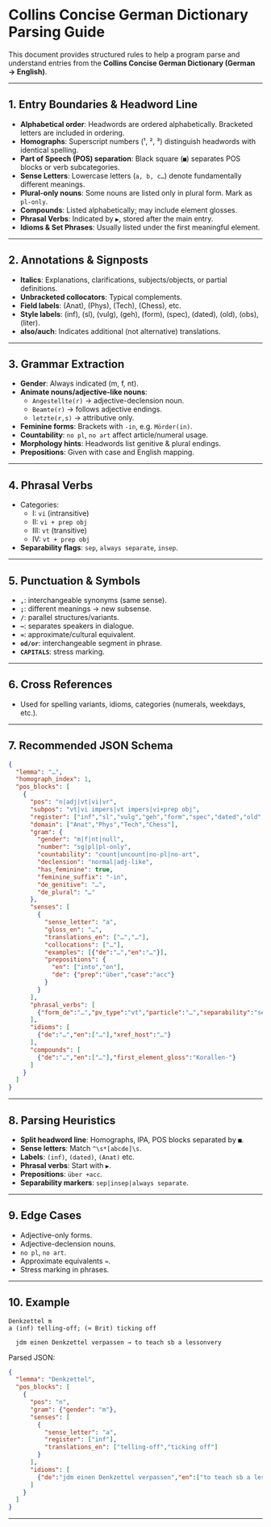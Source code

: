 # Collins Concise German Dictionary Parsing Guide

This document provides structured rules to help a program parse and understand entries from the **Collins Concise German Dictionary (German → English)**.

---

## 1. Entry Boundaries & Headword Line
- **Alphabetical order**: Headwords are ordered alphabetically. Bracketed letters are included in ordering.
- **Homographs**: Superscript numbers (¹, ², ³) distinguish headwords with identical spelling.
- **Part of Speech (POS) separation**: Black square (`■`) separates POS blocks or verb subcategories.
- **Sense Letters**: Lowercase letters (`a, b, c…`) denote fundamentally different meanings.
- **Plural-only nouns**: Some nouns are listed only in plural form. Mark as `pl-only`.
- **Compounds**: Listed alphabetically; may include element glosses.
- **Phrasal Verbs**: Indicated by `▶`, stored after the main entry.
- **Idioms & Set Phrases**: Usually listed under the first meaningful element.

---

## 2. Annotations & Signposts
- **Italics**: Explanations, clarifications, subjects/objects, or partial definitions.
- **Unbracketed collocators**: Typical complements.
- **Field labels**: (Anat), (Phys), (Tech), (Chess), etc.
- **Style labels**: (inf), (sl), (vulg), (geh), (form), (spec), (dated), (old), (obs), (liter).
- **also/auch**: Indicates additional (not alternative) translations.

---

## 3. Grammar Extraction
- **Gender**: Always indicated (m, f, nt).
- **Animate nouns/adjective-like nouns**:
  - `Angestellte(r)` → adjective-declension noun.
  - `Beamte(r)` → follows adjective endings.
  - `letzte(r,s)` → attributive only.
- **Feminine forms**: Brackets with `-in`, e.g. `Mörder(in)`.
- **Countability**: `no pl`, `no art` affect article/numeral usage.
- **Morphology hints**: Headwords list genitive & plural endings.
- **Prepositions**: Given with case and English mapping.

---

## 4. Phrasal Verbs
- Categories:
  - I: `vi` (intransitive)
  - II: `vi + prep obj`
  - III: `vt` (transitive)
  - IV: `vt + prep obj`
- **Separability flags**: `sep`, `always separate`, `insep`.

---

## 5. Punctuation & Symbols
- **`,`**: interchangeable synonyms (same sense).
- **`;`**: different meanings → new subsense.
- **`/`**: parallel structures/variants.
- **`—`**: separates speakers in dialogue.
- **`≈`**: approximate/cultural equivalent.
- **`od/or`**: interchangeable segment in phrase.
- **`CAPITALS`**: stress marking.

---

## 6. Cross References
- Used for spelling variants, idioms, categories (numerals, weekdays, etc.).

---

## 7. Recommended JSON Schema
```json
{
  "lemma": "…",
  "homograph_index": 1,
  "pos_blocks": [
    {
      "pos": "n|adj|vt|vi|vr",
      "subpos": "vt|vi impers|vt impers|vi+prep obj",
      "register": ["inf","sl","vulg","geh","form","spec","dated","old","obs","liter"],
      "domain": ["Anat","Phys","Tech","Chess"],
      "gram": {
        "gender": "m|f|nt|null",
        "number": "sg|pl|pl-only",
        "countability": "count|uncount|no-pl|no-art",
        "declension": "normal|adj-like",
        "has_feminine": true,
        "feminine_suffix": "-in",
        "de_genitive": "…",
        "de_plural": "…"
      },
      "senses": [
        {
          "sense_letter": "a",
          "gloss_en": "…",
          "translations_en": ["…","…"],
          "collocations": ["…"],
          "examples": [{"de":"…","en":"…"}],
          "prepositions": {
            "en": ["into","on"],
            "de": {"prep":"über","case":"acc"}
          }
        }
      ],
      "phrasal_verbs": [
        {"form_de":"…","pv_type":"vt","particle":"…","separability":"sep","translations_en":["…"]}
      ],
      "idioms": [
        {"de":"…","en":["…"],"xref_host":"…"}
      ],
      "compounds": [
        {"de":"…","en":["…"],"first_element_gloss":"Korallen-"}
      ]
    }
  ]
}
```

---

## 8. Parsing Heuristics
- **Split headword line**: Homographs, IPA, POS blocks separated by `■`.
- **Sense letters**: Match `^\s*[abcde]\s`.
- **Labels**: `(inf)`, `(dated)`, `(Anat)` etc.
- **Phrasal verbs**: Start with `▶`.
- **Prepositions**: `über +acc`.
- **Separability markers**: `sep|insep|always separate`.

---

## 9. Edge Cases
- Adjective-only forms.
- Adjective-declension nouns.
- `no pl`, `no art`.
- Approximate equivalents `≈`.
- Stress marking in phrases.

---

## 10. Example
```
Denkzettel m
a (inf) telling-off; (≈ Brit) ticking off

  jdm einen Denkzettel verpassen → to teach sb a lessonvery
```

Parsed JSON:
```json
{
  "lemma": "Denkzettel",
  "pos_blocks": [
    {
      "pos": "n",
      "gram": {"gender": "m"},
      "senses": [
        {
          "sense_letter": "a",
          "register": ["inf"],
          "translations_en": ["telling-off","ticking off"]
        }
      ],
      "idioms": [
        {"de":"jdm einen Denkzettel verpassen","en":["to teach sb a lesson"]}
      ]
    }
  ]
}
```

---
